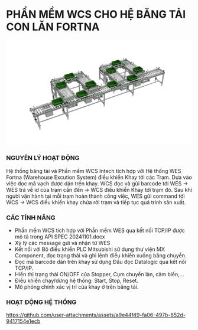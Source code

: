 # PHẦN MỀM WCS CHO HỆ BĂNG TẢI CON LĂN FORTNA

![Warehouse Control Systems](/assets/Fortna.2K.png)

### NGUYÊN LÝ HOẠT ĐỘNG
  Hệ thống băng tải và Phần mềm WCS Intech tích hợp với Hệ thống WES Fortna (Warehouse Excution System) điều khiển Khay tới các Trạm. 
  Dựa vào việc đọc mã vạch được dán trên khay. WCS đọc và gửi barcode tới WES -> WES trả về id của trạm cần đến -> WCS điều khiển Khay tới trạm đó.
  Sau khi người vận hành tại mỗi trạm hoàn thành công việc, WES gửi command tới WCS -> WCS điều khiển khay chứa rời trạm và tiếp tục quá trình sản xuất.

### CÁC TÍNH NĂNG
- Phần mềm WCS tích hợp với Phần mềm WES qua kết nối TCP/IP được mô tả trong API SPEC 20241101.docx
- Xỷ lý các message gửi và nhận từ WES
- Kết nối với Bộ điều khiển PLC Mitsubishi sử dụng thư viện MX Component, đọc trạng thái và ghi lệnh điều khiển xuống băng chuyền.
- Đọc mã barcode dán trên khay sử dụng Đầu đọc Datalogic qua kết nối TCP/IP.
- Hiển thị trạng thái ON/OFF của Stopper, Cụm chuyển làn, cảm biến,...
- Điều khiển chạy/dừng hệ thống: Start, Stop, Reset.
- Mô phỏng chính xác vị trí của khay ở trên băng tải.

### HOẠT ĐỘNG HỆ THỐNG
https://github.com/user-attachments/assets/a9e44f49-fa06-497b-852d-9417154e1ecb

